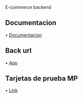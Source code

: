 
E-commerce backend

## Documentacion

•	[Documentacion](https://documenter.getpostman.com/view/25169526/2sAYdhKWA6)

## Back url

•	[App](https://e-commerce-back-jet.vercel.app/)

## Tarjetas de prueba MP
•	[Link](https://www.mercadopago.com.ar/developers/es/docs/your-integrations/test/cards)
